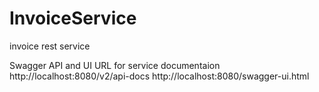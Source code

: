 # InvoiceService
invoice rest service



Swagger API and UI URL for service documentaion
http://localhost:8080/v2/api-docs
http://localhost:8080/swagger-ui.html



